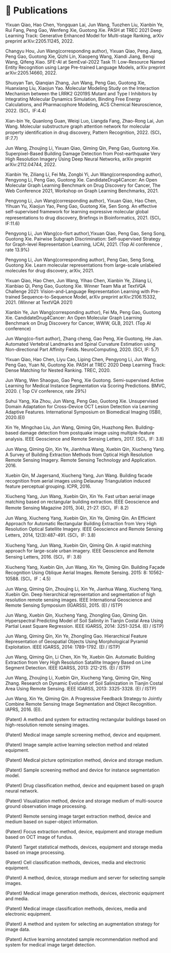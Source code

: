 
# 📝 Publications 

Yixuan Qiao, Hao Chen, Yongquan Lai, Jun Wang, Tuozhen Liu, Xianbin Ye, Rui Fang, Peng Gao, Wenfeng Xie, Guotong Xie. PASH at TREC 2021 Deep Learning Track: Generative Enhanced Model for Multi-stage Ranking, arXiv preprint arXiv:2205.11245, 2022.

Changyu Hou, Jun Wang(corresponding author), Yixuan Qiao, Peng Jiang, Peng Gao, Guotong Xie, Qizhi Lin, Xiaopeng Wang, Xiandi Jiang, Benqi Wang, Qifeng Xiao. SFE-AI at SemEval-2022 Task 11: Low-Resource Named Entity Recognition using Large Pre-trained Language Models, arXiv preprint arXiv:2205.14660, 2022.

Shuoyan Tan, Qianqian Zhang, Jun Wang, Peng Gao, Guotong Xie, Huanxiang Liu, Xiaojun Yao. Molecular Modeling Study on the Interaction Mechanism between the LRRK2 G2019S Mutant and Type I Inhibitors by Integrating Molecular Dynamics Simulation, Binding Free Energy Calculations, and Pharmacophore Modeling, ACS Chemical Neuroscience, 2022. (SCI，IF:4.4)

Xian-bin Ye, Quanlong Guan, Weiqi Luo, Liangda Fang, Zhao-Rong Lai, Jun Wang. Molecular substructure graph attention network for molecular property identification in drug discovery, Pattern Recognition, 2022. (SCI，IF:7.7)

Jun Wang, Zhoujing Li, Yixuan Qiao, Qiming Qin, Peng Gao, Guotong Xie. Superpixel-Based Building Damage Detection from Post-earthquake Very High Resolution Imagery Using Deep Neural Networks, arXiv preprint arXiv:2112.04744, 2022.

Xianbin Ye, Ziliang Li, Fei Ma, Zongbi Yi, Jun Wang(corresponding author), Pengyong Li, Peng Gao, Guotong Xie. CandidateDrug4Cancer: An Open Molecular Graph Learning Benchmark on Drug Discovery for Cancer, The Web Conference 2021, Workshop on Graph Learning Benchmarks, 2021.

Pengyong Li, Jun Wang(corresponding author), Yixuan Qiao, Hao Chen, Yihuan Yu, Xiaojun Yao, Peng Gao, Guotong Xie, Sen Song. An effective self-supervised framework for learning expressive molecular global representations to drug discovery, Briefings in Bioinformatics, 2021. (SCI，IF:11.6)

Pengyong Li, Jun Wang(co-fisrt author),Yixuan Qiao, Peng Gao, Seng Song, Guotong Xie. Pairwise Subgraph Discrimination: Self-supervised Strategy for Graph-level Representation Learning, IJCAI, 2021. (Top AI conference , rate 13.9%)

Pengyong Li, Jun Wang(corresponding author), Peng Gao, Seng Song, Guotong Xie. Learn molecular representations from large-scale unlabeled molecules for drug discovery, arXiv, 2021.

Yixuan Qiao, Hao Chen, Jun Wang, Yihao Chen, Xianbin Ye, Ziliang Li, Xianbiao Qi, Peng Gao, Guotong Xie. Winner Team Mia at TextVQA Challenge 2021: Vision-and-Language Representation Learning with Pre-trained Sequence-to-Sequence Model, arXiv preprint arXiv:2106.15332, 2021. (Winner at TextVQA 2021)

Xianbin Ye, Jun Wang(corresponding author), Fei Ma, Peng Gao, Guotong Xie. CandidateDrug4Cancer: An Open Molecular Graph Learning Benchmark on Drug Discovery for Cancer, WWW, GLB, 2021. (Top AI conference)

Jun Wang(co-fisrt author), Zhang cheng, Gao Peng, Xie Guotong, He Jian. Automated Vertebral Landmarks and Spinal Curvature Estimation using Non-directional Part Affinity Fields. NeuroComputing, 2020. (SCI, IF: 5.7)

Yixuan Qiao, Hao Chen, Liyu Cao, Liping Chen, Pengyong Li, Jun Wang, Peng Gao, Yuan Ni, Guotong Xie. PASH at TREC 2020 Deep Learning Track: Dense Matching for Nested Ranking. TREC, 2020.

Jun Wang, Wen Shaoguo, Gao Peng, Xie Guotong. Semi-supervised Active Learning for Medical Instance Segmentation via Scoring Predictions. BMVC, 2020. ( Top CV conference, rate 29%)

Suhui Yang, Xia Zhou, Jun Wang, Peng Gao, Guotong Xie. Unsupervised Domain Adaptation for Cross-Device OCT Lesion Detection via Learning Adaptive Features. International Symposium on Biomedical Imaging (ISBI), 2020.(EI)

Xin Ye, Mingchao Liu, Jun Wang, Qiming Qin, Huazhong Ren. Building-based damage detection from postquake image using multiple-feature analysis. IEEE Geoscience and Remote Sensing Letters, 2017. (SCI，IF: 3.8)

Jun Wang, Qiming Qin, Xin Ye, Jianhhua Wang, Xuebin Qin, Xiucheng Yang. A Survey of Building Extraction Methods from Optical High Resolution Remote Sensing Imagery. Remote Sensing Technology and Application. 2016.

Xuebin Qin, M Jagersand, Xiucheng Yang, Jun Wang. Building facade recognition from aerial images using Delaunay Triangulation induced feature perceptual grouping. ICPR, 2016.

Xiucheng Yang, Jun Wang, Xuebin Qin, Xin Ye. Fast urban aerial image matching based on rectangular building extraction. IEEE Geoscience and Remote Sensing Magazine 2015, 3(4), 21-27. (SCI，IF: 8.2)

Jun Wang, Xiucheng Yang, Xuebin Qin, Xin Ye, Qiming Qin. An Efficient Approach for Automatic Rectangular Building Extraction from Very High Resolution Optical Satellite Imagery. IEEE Geoscience and Remote Sensing Letters, 2014, 12(3):487-491. (SCI，IF: 3.8) 

Xiucheng Yang, Jun Wang, Xuebin Qin, Qiming Qin. A rapid matching approach for large-scale urban imagery. IEEE Geoscience and Remote Sensing Letters, 2016. (SCI，IF: 3.8)

Xiucheng Yang, Xuebin Qin, Jun Wang, Xin Ye, Qiming Qin. Building Façade Recognition Using Oblique Aerial Images. Remote Sensing. 2015: 8: 10562-10588. (SCI，IF：4.5)

Jun Wang, Qiming Qin, Zhoujing Li, Xin Ye, Jianhua Wang, Xiucheng Yang, Xuebin Qin. Deep hierarchical representation and segmentation of high resolution remote sensing images. IEEE International Geoscience and Remote Sensing Symposium (IGARSS), 2015. (EI / ISTP) 

Jun Wang, Xuebin Qin, Xiucheng Yang, Zhongling Gao, Qiming Qin. Hyperspectral Predicting Model of Soil Salinity in Tianjin Costal Area Using Partial Least Square Regression. IEEE IGARSS, 2014: 3251-3254. (EI / ISTP)

Jun Wang, Qiming Qin, Xin Ye, Zhongling Gao. Hierarchical Feature Representation of Geospatial Objects Using Morphological Pyramid Exploitation. IEEE IGARSS, 2014: 1789-1792. (EI / ISTP)

Jun Wang, Qiming Qin, Li Chen, Xin Ye, Xuebin Qin. Automatic Building Extraction from Very High Resolution Satallite Imagery Based on Line Segment Detection. IEEE IGARSS, 2013: 212-215. (EI / ISTP) 

Jun Wang, Zhoujing Li, Xuebin Qin, Xiucheng Yang, Qiming Qin, Ning Zhang. Research on Dynamic Evolution of Soil Salinization in Tianjin Costal Area Using Remote Sensing. IEEE IGARSS, 2013: 3325-3328. (EI / ISTP) 

Jun Wang, Xin Ye, Qiming Qin. A Progressive Feedback Strategy to Jointly Combine Remote Sensing Image Segmentation and Object Recognition. IAPRS, 2016. (EI).

(Patent) A method and system for extracting rectangular buildings based on high-resolution remote sensing images.

(Patent) Medical image sample screening method, device and equipment.

(Patent) Image sample active learning selection method and related equipment.

(Patent) Medical picture optimization method, device and storage medium.

(Patent) Sample screening method and device for instance segmentation model.

(Patent) Drug classification method, device and equipment based on graph neural network.

(Patent) Visualization method, device and storage medium of multi-source ground observation image processing.

(Patent) Remote sensing image target extraction method, device and medium based on super-object information.

(Patent) Focus extraction method, device, equipment and storage medium based on OCT image of fundus.

(Patent) Target statistical methods, devices, equipment and storage media based on image processing.

(Patent) Cell classification methods, devices, media and electronic equipment.

(Patent) A method, device, storage medium and server for selecting sample images.

(Patent) Medical image generation methods, devices, electronic equipment and media.

(Patent) Medical image classification methods, devices, media and electronic equipment.

(Patent) A method and system for selecting an augmentation strategy for image data.

(Patent) Active learning annotated sample recommendation method and system for medical image target detection.
